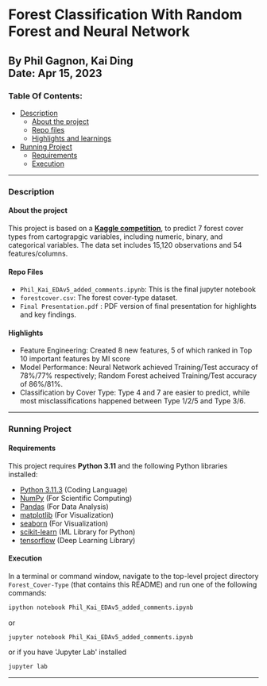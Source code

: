 # Forest Classification With Random Forest and Neural Network
By Phil Gagnon, Kai Ding\
Date: Apr 15, 2023
----

### Table Of Contents:
- [Description](#description)<br>
    - [About the project](#about-the-project)<br>
    - [Repo files](#repo-files)<br>
    - [Highlights and learnings](#highlights-and-learnings)<br>
- [Running Project](#running-project)<br>
    - [Requirements](#requirements)<br>
    - [Execution](#execution)<br>

----

### Description

#### About the project
This project is based on a **<a href="https://www.kaggle.com/c/forest-cover-type-prediction" target="_blank">Kaggle competition</a>**, to predict 7 forest cover types from cartograpgic variables, including numeric, binary, and categorical variables. The data set includes 15,120 observations and 54 features/columns. 

#### Repo Files
- `Phil_Kai_EDAv5_added_comments.ipynb`: This is the final jupyter notebook
- `forestcover.csv`: The forest cover-type dataset. 
- `Final Presentation.pdf` : PDF version of final presentation for highlights and key findings.

#### Highlights
- Feature Engineering: Created 8 new features, 5 of which ranked in Top 10 important features by MI score
- Model Performance: Neural Network achieved Training/Test accuracy of 78%/77% respectively; Random Forest
acheived Training/Test accuracy of 86%/81%.
- Classification by Cover Type: Type 4 and 7 are easier to predict, while most misclassifications happened between Type 1/2/5 and Type 3/6.

----

### Running Project

#### Requirements

This project requires **Python 3.11** and the following Python libraries installed:

- [Python 3.11.3](https://www.python.org/downloads)                          (Coding Language)
- [NumPy](http://www.numpy.org/)                                            (For Scientific Computing)
- [Pandas](http://pandas.pydata.org)                                        (For Data Analysis)
- [matplotlib](http://matplotlib.org/)                                      (For Visualization)   
- [seaborn](https://seaborn.pydata.org/installing.html)                     (For Visualization)
- [scikit-learn](http://scikit-learn.org/stable/)                           (ML Library for Python)
- [tensorflow](http://tensorflow.org/install/)                              (Deep Learning Library)

#### Execution

In a terminal or command window, navigate to the top-level project directory `Forest_Cover-Type` (that contains this README) and run one of the following commands:

```bash
ipython notebook Phil_Kai_EDAv5_added_comments.ipynb
```  
or
```bash
jupyter notebook Phil_Kai_EDAv5_added_comments.ipynb
```
or if you have 'Jupyter Lab' installed
```bash
jupyter lab
```

-----
